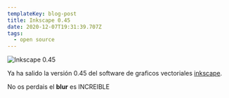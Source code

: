 ```yaml
---
templateKey: blog-post
title: Inkscape 0.45
date: 2020-12-07T19:31:39.707Z
tags:
  - open source
---
```

![Inkscape 0.45](https://i0.wp.com/www.javiermaties.com/sipuedo/wp-content/uploads/2007/02/ink.jpg)

Ya ha salido la versi­ón 0.45 del software de graficos vectoriales [inkscape](http://www.inkscape.org/).

No os perdais el **blur** es INCREIBLE